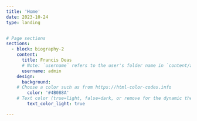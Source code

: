 ```yaml
---
title: 'Home'
date: 2023-10-24
type: landing


# Page sections
sections:
  - block: biography-2
    content:
      title: Francis Deas
      # Note: `username` refers to the user's folder name in `content/authors/`
      username: admin
    design:
      background:
    # Choose a color such as from https://html-color-codes.info
        color: '#4B088A'
    # Text color (true=light, false=dark, or remove for the dynamic theme color).
        text_color_light: true

---
```



